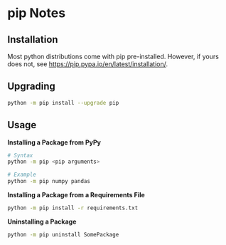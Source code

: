 # pip Notes


## Installation

Most python distributions come with pip pre-installed. However, if yours does not, see https://pip.pypa.io/en/latest/installation/.


## Upgrading

```sh
python -m pip install --upgrade pip
```


## Usage

**Installing a Package from PyPy**

```sh
# Syntax
python -m pip <pip arguments>
```

```sh
# Example
python -m pip numpy pandas
```

**Installing a Package from a Requirements File**

```sh
python -m pip install -r requirements.txt
```

**Uninstalling a Package**

```sh
python -m pip uninstall SomePackage
```
